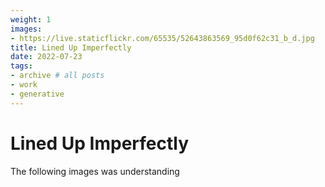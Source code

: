 ```yaml
---
weight: 1
images:
- https://live.staticflickr.com/65535/52643863569_95d0f62c31_b_d.jpg
title: Lined Up Imperfectly 
date: 2022-07-23
tags:
- archive # all posts
- work
- generative
---
```


# Lined Up Imperfectly 

The following images was understanding 